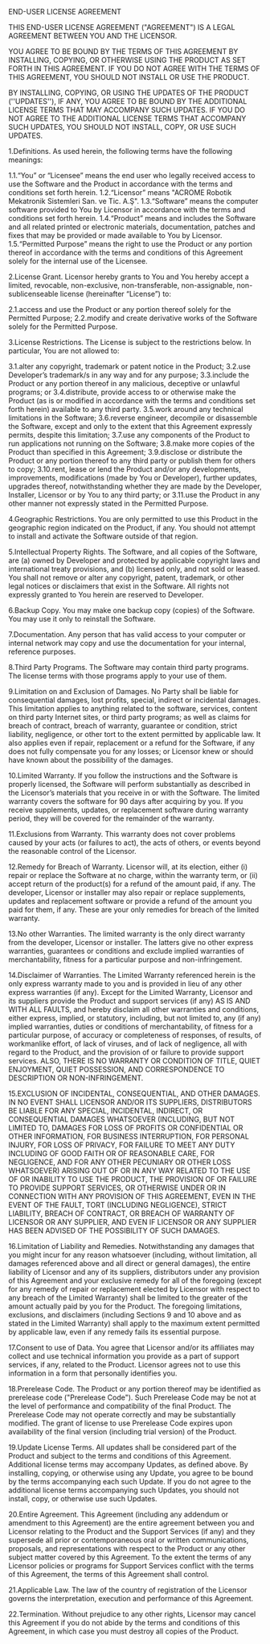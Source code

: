 END-USER LICENSE AGREEMENT

THIS END-USER LICENSE AGREEMENT ("AGREEMENT") IS A LEGAL AGREEMENT BETWEEN YOU AND THE LICENSOR. 

YOU AGREE TO BE BOUND BY THE TERMS OF THIS AGREEMENT BY INSTALLING, COPYING, OR OTHERWISE USING THE PRODUCT AS SET FORTH IN THIS AGREEMENT.  IF YOU DO NOT AGREE WITH THE TERMS OF THIS AGREEMENT, YOU SHOULD NOT INSTALL OR USE THE PRODUCT. 

BY INSTALLING, COPYING, OR USING THE UPDATES OF THE PRODUCT (''UPDATES''), IF ANY, YOU AGREE TO BE BOUND BY THE ADDITIONAL LICENSE TERMS THAT MAY ACCOMPANY SUCH UPDATES. IF YOU DO NOT AGREE TO THE ADDITIONAL LICENSE TERMS THAT ACCOMPANY SUCH UPDATES, YOU SHOULD NOT INSTALL, COPY, OR USE SUCH UPDATES.

1.Definitions. As used herein, the following terms have the following meanings:

1.1.“You” or “Licensee” means the end user who legally received access to use the Software and the Product in accordance with the terms and conditions set forth herein.
1.2.“Licensor” means "ACROME Robotik Mekatronik Sistemleri San. ve Tic. A.Ş".
1.3.“Software” means the computer software provided to You by Licensor in accordance with the terms and conditions set forth herein.
1.4.“Product” means and includes the Software and all related printed or electronic materials, documentation, patches and fixes that may be provided or made available to You by Licensor.
1.5.“Permitted Purpose” means the right to use the Product or any portion thereof in accordance with the terms and conditions of this Agreement solely for the internal use of the Licensee. 

2.License Grant. Licensor hereby grants to You and You hereby accept a limited, revocable, non-exclusive, non-transferable, non-assignable, non-sublicenseable license (hereinafter “License”) to:

2.1.access and use the Product or any portion thereof solely for the Permitted Purpose; 
2.2.modify and create derivative works of the Software solely for the Permitted Purpose.

3.License Restrictions. The License is subject to the restrictions below. In particular, You are not allowed to:

3.1.alter any copyright, trademark or patent notice in the Product;
3.2.use Developer’s trademark/s in any way and for any purpose;
3.3.include the Product or any portion thereof in any malicious, deceptive or unlawful programs; or
3.4.distribute, provide access to or otherwise make the Product (as is or modified in accordance with the terms and conditions set forth herein) available to any third party.
3.5.work around any technical limitations in the Software; 
3.6.reverse engineer, decompile or disassemble the Software, except and only to the extent that this Agreement expressly permits, despite this limitation; 
3.7.use any components of the Product to run applications not running on the Software; 
3.8.make more copies of the Product than specified in this Agreement; 
3.9.disclose or distribute the Product or any portion thereof to any third party or publish them for others to copy; 
3.10.rent, lease or lend the Product and/or any developments, improvements, modifications (made by You or Developer), further updates, upgrades thereof, notwithstanding whether they are made by the Developer, Installer, Licensor or by You to any third party; or 
3.11.use the Product in any other manner not expressly stated in the Permitted Purpose.

4.Geographic Restrictions. You are only permitted to use this Product in the geographic region indicated on the Product, if any. You should not attempt to install and activate the Software outside of that region.

5.Intellectual Property Rights. The Software, and all copies of the Software, are (a) owned by Developer and protected by applicable copyright laws and international treaty provisions, and (b) licensed only, and not sold or leased. You shall not remove or alter any copyright, patent, trademark, or other legal notices or disclaimers that exist in the Software. All rights not expressly granted to You herein are reserved to Developer.  

6.Backup Copy. You may make one backup copy (copies) of the Software. You may use it only to reinstall the Software. 

7.Documentation. Any person that has valid access to your computer or internal network may copy and use the documentation for your internal, reference purposes.

8.Third Party Programs. The Software may contain third party programs. The license terms with those programs apply to your use of them.

9.Limitation on and Exclusion of Damages. No Party shall be liable for consequential damages, lost profits, special, indirect or incidental damages. This limitation applies to anything related to the software, services, content on third party Internet sites, or third party programs; as well as claims for breach of contract, breach of warranty, guarantee or condition, strict liability, negligence, or other tort to the extent permitted by applicable law. It also applies even if repair, replacement or a refund for the Software, if any does not fully compensate you for any losses; or Licensor knew or should have known about the possibility of the damages. 

10.Limited Warranty. If you follow the instructions and the Software is properly licensed, the Software will perform substantially as described in the Licensor’s materials that you receive in or with the Software. The limited warranty covers the software for 90 days after acquiring by you. If you receive supplements, updates, or replacement software during warranty period, they will be covered for the remainder of the warranty. 

11.Exclusions from Warranty. This warranty does not cover problems caused by your acts (or failures to act), the acts of others, or events beyond the reasonable control of the Licensor. 

12.Remedy for Breach of Warranty. Licensor will, at its election, either (i) repair or replace the Software at no charge, within the warranty term, or (ii) accept return of the product(s) for a refund of the amount paid, if any. The developer, Licensor or installer may also repair or replace supplements, updates and replacement software or provide a refund of the amount you paid for them, if any. These are your only remedies for breach of the limited warranty. 

13.No other Warranties. The limited warranty is the only direct warranty from the developer, Licensor or installer. The latters give no other express warranties, guarantees or conditions and exclude implied warranties of merchantability, fitness for a particular purpose and non-infringement. 

14.Disclaimer of Warranties. The Limited Warranty referenced herein is the only express warranty made to you and is provided in lieu of any other express warranties (if any). Except for the Limited Warranty, Licensor and its suppliers provide the Product and support services (if any) AS IS AND WITH ALL FAULTS, and hereby disclaim all other warranties and conditions, either express, implied, or statutory, including, but not limited to, any (if any) implied warranties, duties or conditions of merchantability, of fitness for a particular purpose, of accuracy or completeness of responses, of results, of workmanlike effort, of lack of viruses, and of lack of negligence, all with regard to the Product, and the provision of or failure to provide support services. ALSO, THERE IS NO WARRANTY OR CONDITION OF TITLE, QUIET ENJOYMENT, QUIET POSSESSION, AND CORRESPONDENCE TO DESCRIPTION OR NON-INFRINGEMENT.

15.EXCLUSION OF INCIDENTAL, CONSEQUENTIAL, AND OTHER DAMAGES. IN NO EVENT SHALL LICENSOR AND/OR ITS SUPPLIERS, DISTRIBUTORS BE LIABLE FOR ANY SPECIAL, INCIDENTAL, INDIRECT, OR CONSEQUENTIAL DAMAGES WHATSOEVER (INCLUDING, BUT NOT LIMITED TO, DAMAGES FOR LOSS OF PROFITS OR CONFIDENTIAL OR OTHER INFORMATION, FOR BUSINESS INTERRUPTION, FOR PERSONAL INJURY, FOR LOSS OF PRIVACY, FOR FAILURE TO MEET ANY DUTY INCLUDING OF GOOD FAITH OR OF REASONABLE CARE, FOR NEGLIGENCE, AND FOR ANY OTHER PECUNIARY OR OTHER LOSS WHATSOEVER) ARISING OUT OF OR IN ANY WAY RELATED TO THE USE OF OR INABILITY TO USE THE PRODUCT, THE PROVISION OF OR FAILURE TO PROVIDE SUPPORT SERVICES, OR OTHERWISE UNDER OR IN CONNECTION WITH ANY PROVISION OF THIS AGREEMENT, EVEN IN THE EVENT OF THE FAULT, TORT (INCLUDING NEGLIGENCE), STRICT LIABILITY, BREACH OF CONTRACT, OR BREACH OF WARRANTY OF LICENSOR OR ANY SUPPLIER, AND EVEN IF LICENSOR OR ANY SUPPLIER HAS BEEN ADVISED OF THE POSSIBILITY OF SUCH DAMAGES.

16.Limitation of Liability and Remedies. Notwithstanding any damages that you might incur for any reason whatsoever (including, without limitation, all damages referenced above and all direct or general damages), the entire liability of Licensor and any of its suppliers, distributors under any provision of this Agreement and your exclusive remedy for all of the foregoing (except for any remedy of repair or replacement elected by Licensor with respect to any breach of the Limited Warranty) shall be limited to the greater of the amount actually paid by you for the Product. The foregoing limitations, exclusions, and disclaimers (including Sections 9 and 10 above and as stated in the Limited Warranty) shall apply to the maximum extent permitted by applicable law, even if any remedy fails its essential purpose.

17.Consent to use of Data. You agree that Licensor and/or its affiliates may collect and use technical information you provide as a part of support services, if any, related to the Product. Licensor agrees not to use this information in a form that personally identifies you. 

18.Prerelease Code. The Product or any portion thereof may be identified as prerelease code ("Prerelease Code"). Such Prerelease Code may be not at the level of performance and compatibility of the final Product. The Prerelease Code may not operate correctly and may be substantially modified. The grant of license to use Prerelease Code expires upon availability of the final version (including trial version) of the Product.

19.Update License Terms. All updates shall be considered part of the Product and subject to the terms and conditions of this Agreement. Additional license terms may accompany Updates, as defined above. By installing, copying, or otherwise using any Update, you agree to be bound by the terms accompanying each such Update. If you do not agree to the additional license terms accompanying such Updates, you should not install, copy, or otherwise use such Updates. 

20.Entire Agreement. This Agreement (including any addendum or amendment to this Agreement) are the entire agreement between you and Licensor relating to the Product and the Support Services (if any) and they supersede all prior or contemporaneous oral or written communications, proposals, and representations with respect to the Product or any other subject matter covered by this Agreement. To the extent the terms of any Licensor policies or programs for Support Services conflict with the terms of this Agreement, the terms of this Agreement shall control.

21.Applicable Law.  The law of the country of registration of the Licensor governs the interpretation, execution and performance of this Agreement. 

22.Termination. Without prejudice to any other rights, Licensor may cancel this Agreement if you do not abide by the terms and conditions of this Agreement, in which case you must destroy all copies of the Product.


